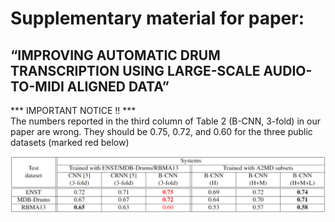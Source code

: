 # Supplementary material for paper:

“IMPROVING AUTOMATIC DRUM TRANSCRIPTION USING LARGE-SCALE AUDIO-TO-MIDI ALIGNED DATA”
----------------

***  IMPORTANT NOTICE !!  *** <br />
The numbers reported in the third column of Table 2 (B-CNN, 3-fold) in our paper are wrong. They should be 0.75, 0.72, and 0.60 for the three public datasets (marked red below)


<img src="https://raw.githubusercontent.com/Sma1033/adt_with_a2md/main/pics/new_table2.png" style="zoom:70%" />




